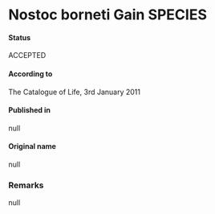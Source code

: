 # Nostoc borneti Gain SPECIES

#### Status
ACCEPTED

#### According to
The Catalogue of Life, 3rd January 2011

#### Published in
null

#### Original name
null

### Remarks
null